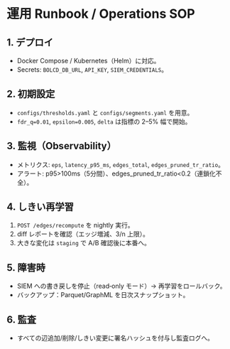 # 運用 Runbook / Operations SOP

## 1. デプロイ
- Docker Compose / Kubernetes（Helm）に対応。
- Secrets: `BOLCD_DB_URL`, `API_KEY`, `SIEM_CREDENTIALS`。

## 2. 初期設定
- `configs/thresholds.yaml` と `configs/segments.yaml` を用意。
- `fdr_q=0.01`, `epsilon=0.005`, `delta` は指標の 2–5% 幅で開始。

## 3. 監視（Observability）
- メトリクス: `eps`, `latency_p95_ms`, `edges_total`, `edges_pruned_tr_ratio`。
- アラート: p95>100ms（5分間）、edges_pruned_tr_ratio<0.2（連鎖化不全）。

## 4. しきい再学習
1) `POST /edges/recompute` を nightly 実行。
2) diff レポートを確認（エッジ増減、3/n 上限）。
3) 大きな変化は `staging` で A/B 確認後に本番へ。

## 5. 障害時
- SIEM への書き戻しを停止（read‑only モード）→ 再学習をロールバック。
- バックアップ：Parquet/GraphML を日次スナップショット。

## 6. 監査
- すべての辺追加/削除/しきい変更に署名ハッシュを付与し監査ログへ。
